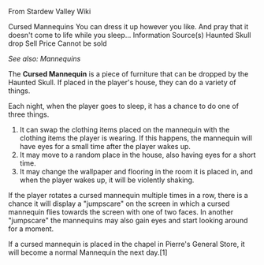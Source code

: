 From Stardew Valley Wiki

Cursed Mannequins You can dress it up however you like. And pray that it doesn't come to life while you sleep... Information Source(s) Haunted Skull drop Sell Price Cannot be sold

*See also: Mannequins*

The **Cursed Mannequin** is a piece of furniture that can be dropped by the Haunted Skull. If placed in the player's house, they can do a variety of things.

Each night, when the player goes to sleep, it has a chance to do one of three things.

1. It can swap the clothing items placed on the mannequin with the clothing items the player is wearing. If this happens, the mannequin will have eyes for a small time after the player wakes up.
2. It may move to a random place in the house, also having eyes for a short time.
3. It may change the wallpaper and flooring in the room it is placed in, and when the player wakes up, it will be violently shaking.

If the player rotates a cursed mannequin multiple times in a row, there is a chance it will display a "jumpscare" on the screen in which a cursed mannequin flies towards the screen with one of two faces. In another "jumpscare" the mannequins may also gain eyes and start looking around for a moment.

If a cursed mannequin is placed in the chapel in Pierre's General Store, it will become a normal Mannequin the next day.\[1]